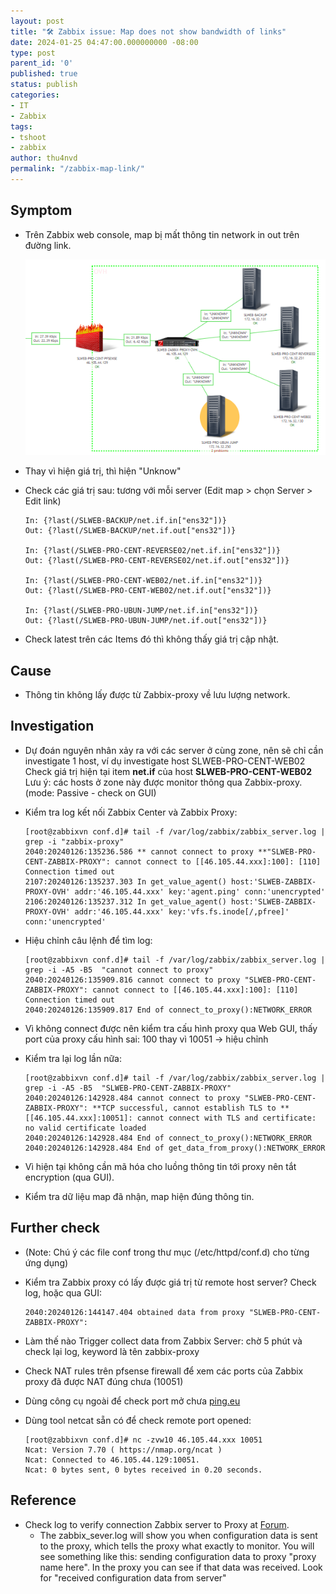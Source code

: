 ```yaml
---
layout: post
title: "🛠 Zabbix issue: Map does not show bandwidth of links"
date: 2024-01-25 04:47:00.000000000 -08:00
type: post
parent_id: '0'
published: true
status: publish
categories:
- IT
- Zabbix
tags:
- tshoot
- zabbix
author: thu4nvd
permalink: "/zabbix-map-link/"
---
```


## Symptom
* Trên Zabbix web console, map bị mất thông tin network in out trên đường link. 
  
  ![Alt text](../assets/2024/zlink-1.png)


* Thay vì hiện giá trị, thì hiện "Unknow"
* Check các giá trị sau: tương với mỗi server (Edit map > chọn Server > Edit link)
  ```
  In: {?last(/SLWEB-BACKUP/net.if.in["ens32"])}
  Out: {?last(/SLWEB-BACKUP/net.if.out["ens32"])}

  In: {?last(/SLWEB-PRO-CENT-REVERSE02/net.if.in["ens32"])}
  Out: {?last(/SLWEB-PRO-CENT-REVERSE02/net.if.out["ens32"])}

  In: {?last(/SLWEB-PRO-CENT-WEB02/net.if.in["ens32"])}
  Out: {?last(/SLWEB-PRO-CENT-WEB02/net.if.out["ens32"])}

  In: {?last(/SLWEB-PRO-UBUN-JUMP/net.if.in["ens32"])}
  Out: {?last(/SLWEB-PRO-UBUN-JUMP/net.if.out["ens32"])}
  ```
* Check latest trên các Items đó thì không thấy giá trị cập nhật. 

## Cause

* Thông tin không lấy được từ Zabbix-proxy về lưu lượng network.

## Investigation

* Dự đoán nguyên nhân xảy ra với các server ở cùng zone, nên sẽ chỉ cần investigate 1 host, ví dụ investigate host SLWEB-PRO-CENT-WEB02   
Check giá trị hiện tại item **net.if** của host **SLWEB-PRO-CENT-WEB02**   
Lưu ý: các hosts ở zone này được monitor thông qua Zabbix-proxy. (mode: Passive - check on GUI)

* Kiểm tra log kết nối Zabbix Center và Zabbix Proxy:  

  ```
  [root@zabbixvn conf.d]# tail -f /var/log/zabbix/zabbix_server.log | grep -i "zabbix-proxy"   
  2040:20240126:135236.586 ** cannot connect to proxy **"SLWEB-PRO-CENT-ZABBIX-PROXY": cannot connect to [[46.105.44.xxx]:100]: [110] Connection timed out
  2107:20240126:135237.303 In get_value_agent() host:'SLWEB-ZABBIX-PROXY-OVH' addr:'46.105.44.xxx' key:'agent.ping' conn:'unencrypted'
  2106:20240126:135237.312 In get_value_agent() host:'SLWEB-ZABBIX-PROXY-OVH' addr:'46.105.44.xxx' key:'vfs.fs.inode[/,pfree]' conn:'unencrypted'
  ```

* Hiệu chỉnh câu lệnh để tìm log:  

  ```
  [root@zabbixvn conf.d]# tail -f /var/log/zabbix/zabbix_server.log | grep -i -A5 -B5  "cannot connect to proxy"
  2040:20240126:135909.816 cannot connect to proxy "SLWEB-PRO-CENT-ZABBIX-PROXY": cannot connect to [[46.105.44.xxx]:100]: [110] Connection timed out
  2040:20240126:135909.817 End of connect_to_proxy():NETWORK_ERROR

  ```
* Vì không connect được nên kiểm tra cấu hình proxy qua Web GUI, thấy port của proxy cấu hình sai: 100 thay vì 10051 -> hiệu chỉnh

* Kiểm tra lại log lần nữa: 

  ```
  [root@zabbixvn conf.d]# tail -f /var/log/zabbix/zabbix_server.log | grep -i -A5 -B5  "SLWEB-PRO-CENT-ZABBIX-PROXY"
  2040:20240126:142928.484 cannot connect to proxy "SLWEB-PRO-CENT-ZABBIX-PROXY": **TCP successful, cannot establish TLS to **[[46.105.44.xxx]:10051]: cannot connect with TLS and certificate: no valid certificate loaded
  2040:20240126:142928.484 End of connect_to_proxy():NETWORK_ERROR
  2040:20240126:142928.484 End of get_data_from_proxy():NETWORK_ERROR
  ```
* Vì hiện tại không cần mã hóa cho luồng thông tin tới proxy nên tắt encryption (qua GUI).  
* Kiểm tra dữ liệu map đã nhận, map hiện đúng thông tin.   


## Further check  

* (Note: Chú ý các file conf trong thư mục (/etc/httpd/conf.d) cho từng ứng dụng)  
* Kiểm tra Zabbix proxy có lấy được giá trị từ remote host server? Check log, hoặc qua GUI: 

  ```
  2040:20240126:144147.404 obtained data from proxy "SLWEB-PRO-CENT-ZABBIX-PROXY": 
  ```
* Làm thế nào Trigger collect data from Zabbix Server: chờ 5 phút và check lại log, keyword là tên zabbix-proxy 

* Check NAT rules trên pfsense firewall để xem các ports của Zabbix proxy đã được NAT đúng chưa (10051)
* Dùng công cụ ngoài để check port mở chưa [ping.eu](https://ping.eu/port-chk/)
* Dùng tool netcat sẵn có để check remote port opened: 
  ```
  [root@zabbixvn conf.d]# nc -zvw10 46.105.44.xxx 10051
  Ncat: Version 7.70 ( https://nmap.org/ncat )
  Ncat: Connected to 46.105.44.129:10051.
  Ncat: 0 bytes sent, 0 bytes received in 0.20 seconds.
  ```
## Reference  

* Check log to verify connection Zabbix server to Proxy at [Forum](https://www.zabbix.com/forum/zabbix-help/53199-zabbix-server-cant-receive-data-from-my-zabbix-proxy). 
  * The zabbix_sever.log will show you when configuration data is sent to the proxy, which tells the proxy what exactly to monitor. You will see something like this: sending configuration data to proxy "proxy name here". In the proxy you can see if that data was received. Look for "received configuration data from server"
